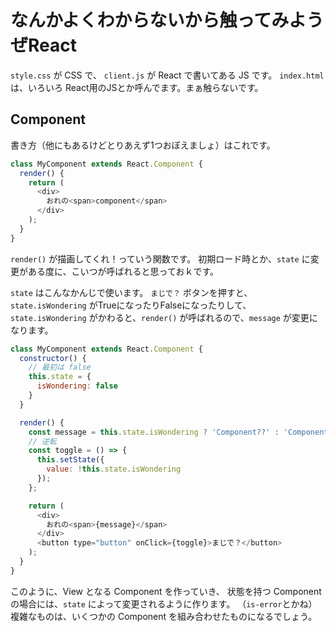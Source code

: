 なんかよくわからないから触ってみようぜReact
=========================

`style.css` が CSS で、
`client.js` が React で書いてある JS です。
`index.html` は、いろいろ React用のJSとか呼んでます。まぁ触らないです。

Component
------------

書き方（他にもあるけどとりあえず1つおぼえましょ）はこれです。


```js
class MyComponent extends React.Component {
  render() {
    return (
      <div>
        おれの<span>component</span>
      </div>
    );
  }
}
```

`render()` が描画してくれ！っていう関数です。
初期ロード時とか、`state` に変更がある度に、こいつが呼ばれると思っておｋです。

`state` はこんなかんじで使います。
`まじで？` ボタンを押すと、`state.isWondering` がTrueになったりFalseになったりして、
`state.isWondering` がかわると、`render()` が呼ばれるので、`message` が変更になります。


```js
class MyComponent extends React.Component {
  constructor() {
    // 最初は false
    this.state = {
      isWondering: false
    }
  }

  render() {
    const message = this.state.isWondering ? 'Component??' : 'Component';
    // 逆転
    const toggle = () => {
      this.setState({
        value: !this.state.isWondering
      });
    };

    return (
      <div>
        おれの<span>{message}</span>
      </div>
      <button type="button" onClick={toggle}>まじで？</button>
    );
  }
}
```

このように、View となる Component を作っていき、
状態を持つ Component の場合には、`state` によって変更されるように作ります。
（`is-error`とかね）
複雑なものは、いくつかの Component を組み合わせたものになるでしょう。
